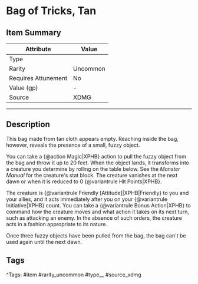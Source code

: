 # Bag of Tricks, Tan

## Item Summary

| Attribute            | Value                        |
|----------------------|------------------------------|
| Type                 |   |
| Rarity               | Uncommon             |
| Requires Attunement  | No                |
| Value (gp)           | -    |
| Source               | XDMG |

---

## Description

This bag made from tan cloth appears empty. Reaching inside the bag, however, reveals the presence of a small, fuzzy object.

You can take a {@action Magic|XPHB} action to pull the fuzzy object from the bag and throw it up to 20 feet. When the object lands, it transforms into a creature you determine by rolling on the table below. See the _Monster Manual_ for the creature's stat block. The creature vanishes at the next dawn or when it is reduced to 0 {@variantrule Hit Points|XPHB}.

The creature is {@variantrule Friendly [Attitude]|XPHB|Friendly} to you and your allies, and it acts immediately after you on your {@variantrule Initiative|XPHB} count. You can take a {@variantrule Bonus Action|XPHB} to command how the creature moves and what action it takes on its next turn, such as attacking an enemy. In the absence of such orders, the creature acts in a fashion appropriate to its nature.

Once three fuzzy objects have been pulled from the bag, the bag can't be used again until the next dawn.

## Tags

^Tags: #item #rarity_uncommon #type__ #source_xdmg